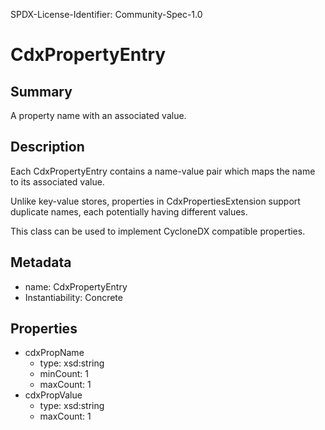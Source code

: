 SPDX-License-Identifier: Community-Spec-1.0

# CdxPropertyEntry

## Summary

A property name with an associated value.

## Description

Each CdxPropertyEntry contains a name-value pair which maps the name to its
associated value.

Unlike key-value stores, properties in CdxPropertiesExtension support duplicate
names, each potentially having different values.

This class can be used to implement CycloneDX compatible properties.

## Metadata

- name: CdxPropertyEntry
- Instantiability: Concrete

## Properties

- cdxPropName
  - type: xsd:string
  - minCount: 1
  - maxCount: 1
- cdxPropValue
  - type: xsd:string
  - maxCount: 1
